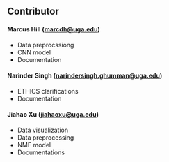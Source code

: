## Contributor

#### Marcus Hill (marcdh@uga.edu)
- Data preprocssiong
- CNN model
- Documentation

#### Narinder Singh (narindersingh.ghumman@uga.edu)
- ETHICS clarifications
- Documentation

#### Jiahao Xu (jiahaoxu@uga.edu)
- Data visualization
- Data preprocessing
- NMF model
- Documentations
